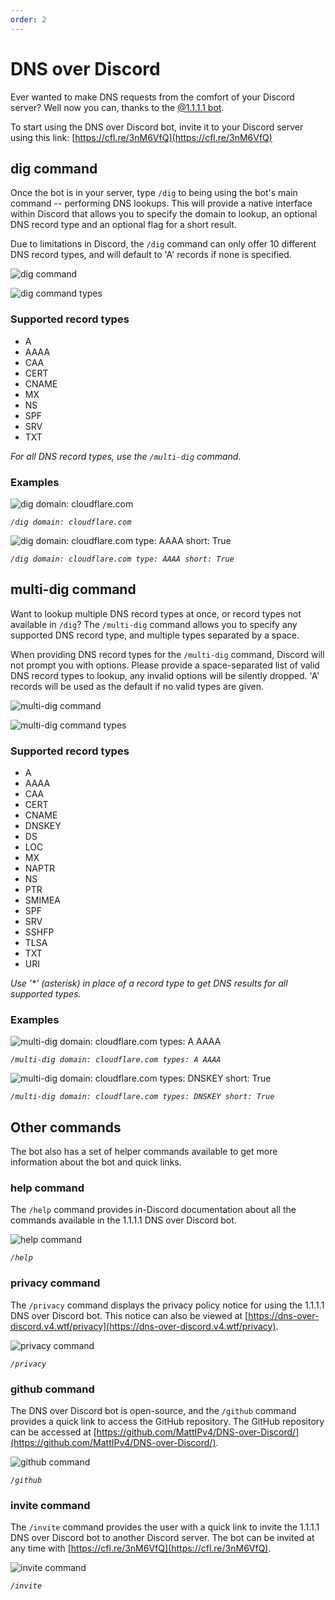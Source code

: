 ```yaml
---
order: 2
---
```


# DNS over Discord

Ever wanted to make DNS requests from the comfort of your Discord server? Well now you can, thanks to the [@1.1.1.1 bot](https://cfl.re/3nM6VfQ).

To start using the DNS over Discord bot, invite it to your Discord server using this link: [https://cfl.re/3nM6VfQ](https://cfl.re/3nM6VfQ)

## dig command

Once the bot is in your server, type `/dig` to being using the bot's main command -- performing DNS lookups.
This will provide a native interface within Discord that allows you to specify the domain to lookup, an optional DNS record type and an optional flag for a short result.

Due to limitations in Discord, the `/dig` command can only offer 10 different DNS record types, and will default to 'A' records if none is specified.

![dig command](../static/dns-over-discord/dig-command.png)

![dig command types](../static/dns-over-discord/dig-command-types.png)

### Supported record types

*   A
*   AAAA
*   CAA
*   CERT
*   CNAME
*   MX
*   NS
*   SPF
*   SRV
*   TXT

*For all DNS record types, use the `/multi-dig` command.*

### Examples

![dig domain: cloudflare.com](../static/dns-over-discord/dig-command-example-1.png)

_`/dig domain: cloudflare.com`_

![dig domain: cloudflare.com type: AAAA short: True](../static/dns-over-discord/dig-command-example-2.png)

_`/dig domain: cloudflare.com type: AAAA short: True`_

## multi-dig command

Want to lookup multiple DNS record types at once, or record types not available in `/dig`?
The `/multi-dig` command allows you to specify any supported DNS record type, and multiple types separated by a space.

When providing DNS record types for the `/multi-dig` command, Discord will not prompt you with options.
Please provide a space-separated list of valid DNS record types to lookup, any invalid options will be silently dropped.
'A' records will be used as the default if no valid types are given.

![multi-dig command](../static/dns-over-discord/multi-dig-command.png)

![multi-dig command types](../static/dns-over-discord/multi-dig-command-types.png)

### Supported record types

*   A
*   AAAA
*   CAA
*   CERT
*   CNAME
*   DNSKEY
*   DS
*   LOC
*   MX
*   NAPTR
*   NS
*   PTR
*   SMIMEA
*   SPF
*   SRV
*   SSHFP
*   TLSA
*   TXT
*   URI

*Use '\*' (asterisk) in place of a record type to get DNS results for all supported types.*

### Examples

![multi-dig domain: cloudflare.com types: A AAAA](../static/dns-over-discord/multi-dig-command-example-1.png)

_`/multi-dig domain: cloudflare.com types: A AAAA`_

![multi-dig domain: cloudflare.com types: DNSKEY short: True](../static/dns-over-discord/multi-dig-command-example-2.png)

_`/multi-dig domain: cloudflare.com types: DNSKEY short: True`_

## Other commands

The bot also has a set of helper commands available to get more information about the bot and quick links.

### help command

The `/help` command provides in-Discord documentation about all the commands available in the 1.1.1.1 DNS over Discord bot.

![help command](../static/dns-over-discord/help-command.png)

_`/help`_

### privacy command

The `/privacy` command displays the privacy policy notice for using the 1.1.1.1 DNS over Discord bot.
This notice can also be viewed at [https://dns-over-discord.v4.wtf/privacy](https://dns-over-discord.v4.wtf/privacy).

![privacy command](../static/dns-over-discord/privacy-command.png)

_`/privacy`_

### github command

The DNS over Discord bot is open-source, and the `/github` command provides a quick link to access the GitHub repository.
The GitHub repository can be accessed at [https://github.com/MattIPv4/DNS-over-Discord/](https://github.com/MattIPv4/DNS-over-Discord/).

![github command](../static/dns-over-discord/github-command.png)

_`/github`_

### invite command

The `/invite` command provides the user with a quick link to invite the 1.1.1.1 DNS over Discord bot to another Discord server.
The bot can be invited at any time with [https://cfl.re/3nM6VfQ](https://cfl.re/3nM6VfQ).

![invite command](../static/dns-over-discord/invite-command.png)

_`/invite`_
